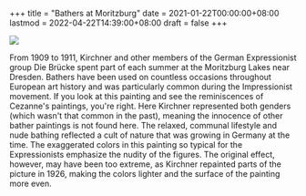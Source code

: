 +++
title = "Bathers at Moritzburg"
date = 2021-01-22T00:00:00+08:00
lastmod = 2022-04-22T14:39:00+08:00
draft = false
+++

![](https://images.yidajiabei.xyz/bathers-at-moritzburg.jpeg)

From 1909 to 1911, Kirchner and other members of the German Expressionist group Die Brücke spent part of each summer at the Moritzburg Lakes near Dresden. Bathers have been used on countless occasions throughout European art history and was particularly common during the Impressionist movement. If you look at this painting and see the reminiscences of Cezanne's paintings, you're right. Here Kirchner represented both genders (which wasn't that common in the past), meaning the innocence of other bather paintings is not found here. The relaxed, communal lifestyle and nude bathing reflected a cult of nature that was growing in Germany at the time. The exaggerated colors in this painting so typical for the Expressionists emphasize the nudity of the figures. The original effect, however, may have been too extreme, as Kirchner repainted parts of the picture in 1926, making the colors lighter and the surface of the painting more even.
